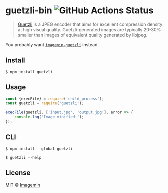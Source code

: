 # guetzli-bin ![GitHub Actions Status](https://github.com/imagemin/guetzli-bin/workflows/test/badge.svg?branch=master)

> [Guetzli](https://github.com/google/guetzli) is a JPEG encoder that aims for excellent compression density at high visual quality. Guetzli-generated images are typically 20-30% smaller than images of equivalent quality generated by libjpeg.

You probably want [`imagemin-guetzli`](https://github.com/imagemin/imagemin-guetzli) instead.


## Install

```
$ npm install guetzli
```


## Usage

```js
const {execFile} = require('child_process');
const guetzli = require('guetzli');

execFile(guetzli, ['input.jpg', 'output.jpg'], error => {
	console.log('Image minified!');
});
```


## CLI

```
$ npm install --global guetzli
```

```
$ guetzli --help
```


## License

MIT © [Imagemin](https://github.com/imagemin)
